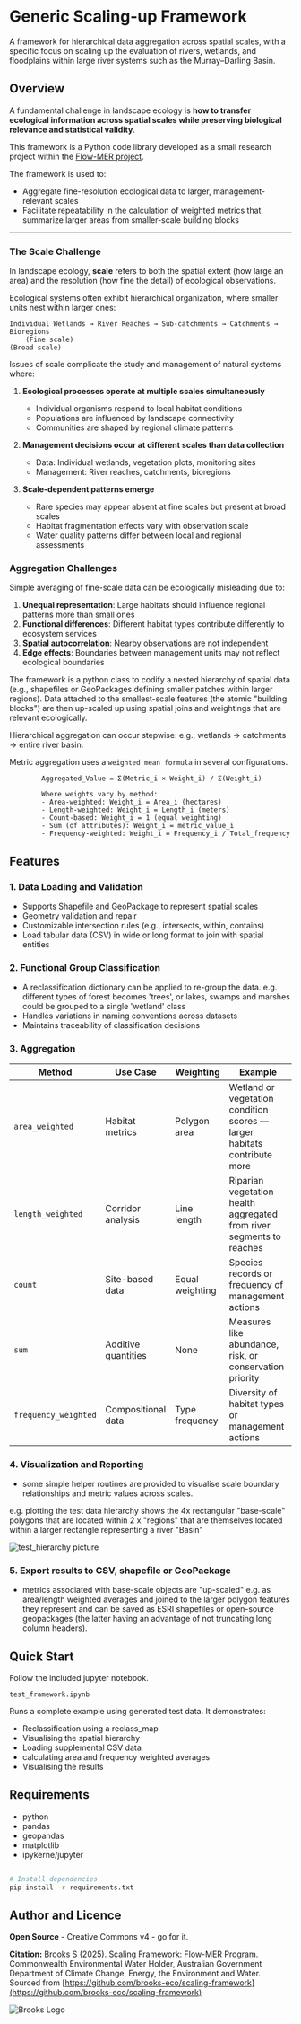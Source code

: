 # Generic Scaling-up Framework

A framework for hierarchical data aggregation across spatial scales, with a specific focus on scaling up the evaluation of rivers, wetlands, and floodplains within large river systems such as the Murray–Darling Basin.

## Overview

A fundamental challenge in landscape ecology is **how to transfer ecological information across spatial scales while preserving biological relevance and statistical validity**.

This framework is a Python code library developed as a small research project within the [Flow-MER project](https://www.flow-mer.org.au/).

The framework is used to:

- Aggregate fine-resolution ecological data to larger, management-relevant scales  
- Facilitate repeatability in the calculation of weighted metrics that summarize larger areas from smaller-scale building blocks

---

### The Scale Challenge

In landscape ecology, **scale** refers to both the spatial extent (how large an area) and the resolution (how fine the detail) of ecological observations.

Ecological systems often exhibit hierarchical organization, where smaller units nest within larger ones:

```text
Individual Wetlands → River Reaches → Sub-catchments → Catchments → Bioregions
    (Fine scale)                                                    (Broad scale)
```

Issues of scale complicate the study and management of natural systems where:

1. **Ecological processes operate at multiple scales simultaneously**
   - Individual organisms respond to local habitat conditions
   - Populations are influenced by landscape connectivity
   - Communities are shaped by regional climate patterns

2. **Management decisions occur at different scales than data collection**
   - Data: Individual wetlands, vegetation plots, monitoring sites
   - Management: River reaches, catchments, bioregions

3. **Scale-dependent patterns emerge**
   - Rare species may appear absent at fine scales but present at broad scales
   - Habitat fragmentation effects vary with observation scale
   - Water quality patterns differ between local and regional assessments

### Aggregation Challenges

Simple averaging of fine-scale data can be ecologically misleading due to:

1. **Unequal representation**: Large habitats should influence regional patterns more than small ones
2. **Functional differences**: Different habitat types contribute differently to ecosystem services
3. **Spatial autocorrelation**: Nearby observations are not independent
4. **Edge effects**: Boundaries between management units may not reflect ecological boundaries

The framework is a python class to codify a nested hierarchy of spatial data (e.g., shapefiles or GeoPackages defining smaller patches within larger regions). Data attached to the smallest-scale features (the atomic "building blocks") are then up-scaled up using spatial joins and weightings that are relevant ecologically.

Hierarchical aggregation can occur stepwise: e.g., wetlands → catchments → entire river basin.

Metric aggregation uses a `weighted mean formula`  in several configurations.

```[]
        Aggregated_Value = Σ(Metric_i × Weight_i) / Σ(Weight_i)

        Where weights vary by method:
        - Area-weighted: Weight_i = Area_i (hectares)
        - Length-weighted: Weight_i = Length_i (meters)
        - Count-based: Weight_i = 1 (equal weighting)
        - Sum (of attributes): Weight_i = metric_value_i
        - Frequency-weighted: Weight_i = Frequency_i / Total_frequency
```

## Features

### 1. Data Loading and Validation

- Supports Shapefile and GeoPackage to represent spatial scales
- Geometry validation and repair
- Customizable intersection rules (e.g., intersects, within, contains)
- Load tabular data (CSV) in wide or long format to join with spatial entities

### 2. Functional Group Classification

- A reclassification dictionary can be applied to re-group the data. e.g. different types of forest becomes 'trees', or lakes, swamps and marshes could be grouped to a single 'wetland' class
- Handles variations in naming conventions across datasets
- Maintains traceability of classification decisions

### 3. Aggregation

| Method | Use Case | Weighting | Example |
|--------|----------|-----------|---------|
| `area_weighted` | Habitat metrics | Polygon area | Wetland or vegetation condition scores — larger habitats contribute more|
| `length_weighted` | Corridor analysis | Line length | Riparian vegetation health aggregated from river segments to reaches |
| `count` | Site-based data | Equal weighting | Species records or frequency of management actions |
| `sum` | Additive quantities | None | Measures like abundance, risk, or conservation priority |
| `frequency_weighted` | Compositional data | Type frequency | Diversity of habitat types or management actions|

### 4. Visualization and Reporting

- some simple helper routines are provided to visualise scale boundary relationships and metric values across scales.

e.g. plotting the test data hierarchy shows the 4x rectangular "base-scale" polygons that are located within 2 x "regions" that are themselves located within a larger rectangle representing a river "Basin"

![test_hierarchy picture](test_hierarchy.png)

### 5.  Export results to CSV, shapefile or GeoPackage

- metrics associated with base-scale objects are "up-scaled" e.g. as area/length weighted averages and joined to the larger polygon features they represent and can be saved as ESRI shapefiles or open-source geopackages (the latter having an advantage of not truncating long column headers).

## Quick Start

Follow the included jupyter notebook.

`test_framework.ipynb`

Runs a complete example using generated test data. It demonstrates:

- Reclassification using a reclass_map
- Visualising the spatial hierarchy
- Loading supplemental CSV data
- calculating area and frequency weighted averages
- Visualising the results

## Requirements

- python
- pandas
- geopandas
- matplotlib
- ipykerne/jupyter

```bash

# Install dependencies
pip install -r requirements.txt

```

## Author and Licence

**Open Source** - Creative Commons v4 - go for it.

**Citation:**  Brooks S (2025). Scaling Framework: Flow-MER Program. Commonwealth Environmental Water Holder, Australian Government Department of Climate Change, Energy, the Environment and Water. Sourced from [https://github.com/brooks-eco/scaling-framework](https://github.com/brooks-eco/scaling-framework)

![Brooks Logo](brooks-logo.png)
